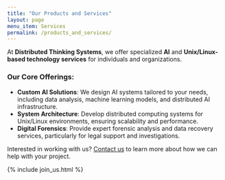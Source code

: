 ```yaml
---
title: "Our Products and Services"
layout: page
menu_item: Services
permalink: /products_and_services/
---
```


At **Distributed Thinking Systems**, we offer specialized **AI** and **Unix/Linux-based technology services** for individuals and organizations.

### Our Core Offerings:
- **Custom AI Solutions**: We design AI systems tailored to your needs, including data analysis, machine learning models, and distributed AI infrastructure.
- **System Architecture**: Develop distributed computing systems for Unix/Linux environments, ensuring scalability and performance.
- **Digital Forensics**: Provide expert forensic analysis and data recovery services, particularly for legal support and investigations.

Interested in working with us? [Contact us](./contact) to learn more about how we can help with your project.

{% include join_us.html %}
